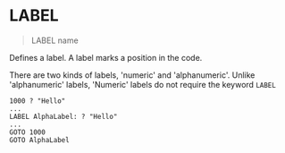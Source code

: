 # LABEL

> LABEL name

Defines a label. A label marks a position in the code.

There are two kinds of labels, 'numeric' and 'alphanumeric'. Unlike 'alphanumeric' labels, 'Numeric' labels do not require the keyword `LABEL`

    1000 ? "Hello"
    ...
    LABEL AlphaLabel: ? "Hello"
    ...
    GOTO 1000
    GOTO AlphaLabel


